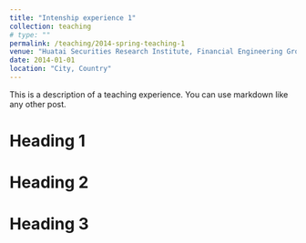 ```yaml
---
title: "Intenship experience 1"
collection: teaching
# type: ""
permalink: /teaching/2014-spring-teaching-1
venue: "Huatai Securities Research Institute, Financial Engineering Group"
date: 2014-01-01
location: "City, Country"
---
```


This is a description of a teaching experience. You can use markdown like any other post.

Heading 1
======

Heading 2
======

Heading 3
======
